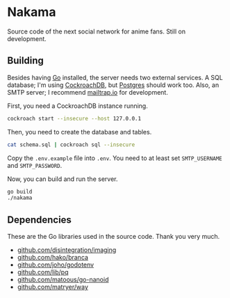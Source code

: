 # Nakama

Source code of the next social network for anime fans. Still on development.

## Building

Besides having [Go](https://golang.org/) installed, the server needs two external services. A SQL database; I'm using [CockroachDB](https://www.cockroachlabs.com/), but [Postgres](https://www.postgresql.org/) should work too. Also, an SMTP server; I recommend [mailtrap.io](https://mailtrap.io/) for development.

First, you need a CockroachDB instance running.

```bash
cockroach start --insecure --host 127.0.0.1
```

Then, you need to create the database and tables.

```bash
cat schema.sql | cockroach sql --insecure
```

Copy the `.env.example` file into `.env`. You need to at least set `SMTP_USERNAME` and `SMTP_PASSWORD`.

Now, you can build and run the server.

```bash
go build
./nakama
```

## Dependencies

These are the Go libraries used in the source code. Thank you very much.
 - [github.com/disintegration/imaging](https://github.com/disintegration/imaging)
 - [github.com/hako/branca](https://github.com/hako/branca)
 - [github.com/joho/godotenv](https://github.com/joho/godotenv)
 - [github.com/lib/pq](https://github.com/lib/pq)
 - [github.com/matoous/go-nanoid](https://github.com/matoous/go-nanoid)
 - [github.com/matryer/way](https://github.com/matryer/way)
